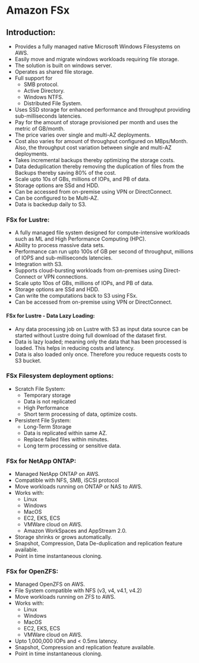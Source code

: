 # Amazon FSx

## Introduction:

- Provides a fully managed native Microsoft Windows Filesystems on AWS.
- Easily move and migrate windows workloads requiring file storage.
- The solution is built on windows server.
- Operates as shared file storage.
- Full support for
  - SMB protocol.
  - Active Directory.
  - Windows NTFS.
  - Distributed File System.
- Uses SSD storage for enhanced performance and throughput providing sub-milliseconds
  latencies.
- Pay for the amount of storage provisioned per month and uses the metric of GB/month.
- The price varies over single and multi-AZ deployments.
- Cost also varies for amount of throughput configured on MBps/Month. Also, the
  throughput cost variation between single and multi-AZ deployments.
- Takes incremental backups thereby optimizing the storage costs.
- Data deduplication thereby removing the duplication of files from the Backups
  thereby saving 80% of the cost.
- Scale upto 10s of GBs, millions of IOPs, and PB of data.
- Storage options are SSd and HDD.
- Can be accessed from on-premise using VPN or DirectConnect.
- Can be configured to be Multi-AZ.
- Data is backedup daily to S3.

### FSx for Lustre:
  - A fully managed file system designed for compute-intensive workloads such as ML and High Performance Computing (HPC).
  - Ability to process massive data sets.
  - Performance can run upto 100s of GB per second of throughput, millions of IOPS
    and sub-milliseconds latencies.
  - Integration with S3.
  - Supports cloud-bursting workloads from on-premises using Direct-Connect or VPN
    connections.
  - Scale upto 10os of GBs, millions of IOPs, and PB of data.
  - Storage options are SSd and HDD.
  - Can write the computations back to S3 using FSx.
  - Can be accessed from on-premise using VPN or DirectConnect.

#### FSx for Lustre - Data Lazy Loading:
- Any data processing job on Lustre with S3 as input data source can be started without Lustre doing full download of the
  dataset first.
- Data is lazy loaded; meaning only the data that has been processed is loaded. This helps in reducing costs and latency.
- Data is also loaded only once. Therefore you reduce requests costs to S3 bucket.
  
### FSx Filesystem deployment options:
  - Scratch File System:
    - Temporary storage
    - Data is not replicated
    - High Performance
    - Short term processing of data, optimize costs.
  - Persistent File System:
    - Long-Term Storage
    - Data is replicated within same AZ.
    - Replace failed files within minutes.
    - Long term processing or sensitive data.

### FSx for NetApp ONTAP:

- Managed NetApp ONTAP on AWS.
- Compatible with NFS, SMB, iSCSI protocol
- Move workloads running on ONTAP or NAS to AWS.
- Works with:
  - Linux
  - Windows
  - MacOS
  - EC2, EKS, ECS
  - VMWare cloud on AWS.
  - Amazon WorkSpaces and AppStream 2.0.
- Storage shrinks or grows automatically.
- Snapshot, Compression, Data De-duplication and replication feature available.
- Point in time instantaneous cloning.

### FSx for OpenZFS:
- Managed OpenZFS on AWS.
- File System compatible with NFS (v3, v4, v4.1, v4.2)
- Move workloads running on ZFS to AWS.
- Works with:
  - Linux
  - Windows
  - MacOS
  - EC2, EKS, ECS
  - VMWare cloud on AWS.
- Upto 1,000,000 IOPs and < 0.5ms latency.
- Snapshot, Compression and replication feature available.
- Point in time instantaneous cloning.